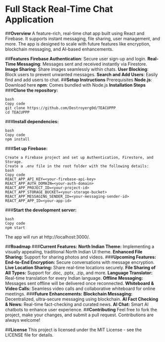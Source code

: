 # **Full Stack Real-Time Chat Application**
##**Overview**
A feature-rich, real-time chat app built using React and Firebase. It supports instant messaging, file sharing, user management, and more. The app is designed to scale with future features like encryption, blockchain messaging, and AI-based enhancements.

##**Features**
**Firebase Authentication**: Secure user sign-up and login.
**Real-Time Messaging**: Messages sent and received instantly via Firestore.
**Image Sharing**: Share images seamlessly within chats.
**User Blocking**: Block users to prevent unwanted messages.
**Search and Add Users**: Easily find and add users to chat.
##**Setup Instructions**
Prerequisites
**Node.js**: Download here
**npm**: Comes bundled with Node.js
**Installation Steps**
###**Clone the repository:**
```
bash
Copy code
git clone https://github.com/Destroyerg0d/TEACUPPP
cd TEACUPPP
```
###**Install dependencies:**
```
bash
Copy code
npm install
```
###**Set up Firebase:**
```
Create a Firebase project and set up Authentication, Firestore, and Storage.
Create a .env file in the root folder with the following details:
bash
Copy code
REACT_APP_API_KEY=<your-firebase-api-key>
REACT_APP_AUTH_DOMAIN=<your-auth-domain>
REACT_APP_PROJECT_ID=<your-project-id>
REACT_APP_STORAGE_BUCKET=<your-storage-bucket>
REACT_APP_MESSAGING_SENDER_ID=<your-messaging-sender-id>
REACT_APP_APP_ID=<your-app-id>
```
###**Start the development server:**
```
bash
Copy code
npm start
```
The app will run at http://localhost:3000/.

##**Roadmap**
###**Current Features:**
**North Indian Theme:** Implementing a visually appealing, traditional North Indian UI theme.
**Enhanced File Sharing:** Support for sharing photos and videos.
###**Upcoming Features:**
**End-to-End Encryption:** Secure conversations with message encryption.
**Live Location Sharing:** Share real-time locations securely.
**File Sharing of All Types:** Support for .doc, .pptx, .zip, and more.
**Language Translator:** Real-time translation for every Indian language.
**Offline Messaging:** Messages sent offline will be delivered once reconnected.
**Whiteboard & Video Calls:** Seamless video calls and collaborative whiteboard for online meetings.
###**Future Enhancements:**
**Blockchain Messaging:** Decentralized, ultra-secure messaging using blockchain.
**AI Fact Checking & News:** Real-time fact-checking and curated news.
**AI Chat:** Smart AI chatbots to enhance user experience.
##**Contributing**
Feel free to fork the project, make your changes, and submit a pull request. Contributions are always welcome!

##**License**
This project is licensed under the MIT License - see the LICENSE file for details.
